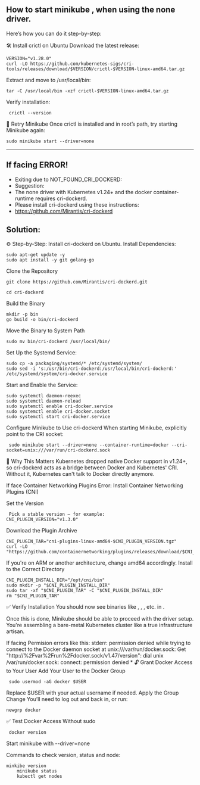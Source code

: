 
How to start minikube ,  when using the none driver.
---------------------------------------------------------------

Here’s how you can do it  step-by-step:

🛠️ Install crictl on Ubuntu
 Download the latest release:

	VERSION="v1.28.0"
	curl -LO https://github.com/kubernetes-sigs/cri-tools/releases/download/$VERSION/crictl-$VERSION-linux-amd64.tar.gz

Extract and move to /usr/local/bin:
	
	tar -C /usr/local/bin -xzf crictl-$VERSION-linux-amd64.tar.gz

Verify installation:
  
	 crictl --version

🔁 Retry Minikube
Once crictl is installed and in root’s path, try starting Minikube again:

	sudo minikube start --driver=none

-----------------------------------------------------------------------------------------
If facing ERROR!
-----------------------------------------------------------------------------------------
- Exiting due to NOT_FOUND_CRI_DOCKERD:
- Suggestion:
- The none driver with Kubernetes v1.24+ and the docker container-runtime requires cri-dockerd.
- Please install cri-dockerd using these instructions:
- https://github.com/Mirantis/cri-dockerd
  
Solution:
----------
⚙️ Step-by-Step: Install cri-dockerd on Ubuntu.
 Install Dependencies: 

	sudo apt-get update -y
	sudo apt install -y git golang-go


 Clone the Repository

	git clone https://github.com/Mirantis/cri-dockerd.git
	
	cd cri-dockerd

 Build the Binary

	mkdir -p bin
	go build -o bin/cri-dockerd
 
 Move the Binary to System Path
  
  	sudo mv bin/cri-dockerd /usr/local/bin/

 Set Up the Systemd Service:

    sudo cp -a packaging/systemd/* /etc/systemd/system/
    sudo sed -i 's:/usr/bin/cri-dockerd:/usr/local/bin/cri-dockerd:' /etc/systemd/system/cri-docker.service

Start and Enable the Service:

	sudo systemctl daemon-reexec
    sudo systemctl daemon-reload
	sudo systemctl enable cri-docker.service
	sudo systemctl enable cri-docker.socket
	sudo systemctl start cri-docker.service

Configure Minikube to Use cri-dockerd
When starting Minikube, explicitly point to the CRI socket:

     sudo minikube start --driver=none --container-runtime=docker --cri-socket=unix:///var/run/cri-dockerd.sock

🧠 Why This Matters
Kubernetes dropped native Docker support in v1.24+, so cri-dockerd acts as a bridge between Docker and Kubernetes' CRI. Without it, Kubernetes can't talk to Docker directly anymore.

If face Container Networking Plugins Error:
Install Container Networking Plugins (CNI)

Set the Version
   
     Pick a stable version — for example:
	CNI_PLUGIN_VERSION="v1.3.0"

 Download the Plugin Archive

	CNI_PLUGIN_TAR="cni-plugins-linux-amd64-$CNI_PLUGIN_VERSION.tgz"
	curl -LO "https://github.com/containernetworking/plugins/releases/download/$CNI_PLUGIN_VERSION/$CNI_PLUGIN_TAR"

If you're on ARM or another architecture, change amd64 accordingly.
Install to the Correct Directory
	
	CNI_PLUGIN_INSTALL_DIR="/opt/cni/bin"
	sudo mkdir -p "$CNI_PLUGIN_INSTALL_DIR"
	sudo tar -xf "$CNI_PLUGIN_TAR" -C "$CNI_PLUGIN_INSTALL_DIR"
	rm "$CNI_PLUGIN_TAR"

✅ Verify Installation
You should now see binaries like , , , etc. in .

Once this is done, Minikube should be able to proceed with the  driver setup. You're assembling a bare-metal Kubernetes cluster like a true infrastructure artisan.

If facing Permision errors like this:
stderr: permission denied while trying to connect to the Docker daemon socket at unix:///var/run/docker.sock: Get "http://%2Fvar%2Frun%2Fdocker.sock/v1.47/version": dial unix /var/run/docker.sock: connect: permission denied
*
🔓 Grant Docker Access to Your User
 Add Your User to the Docker Group
     
	 sudo usermod -aG docker $USER

Replace $USER with your actual username if needed.
Apply the Group Change
You’ll need to log out and back in, or run:
 
	newgrp docker

✅ Test Docker Access Without sudo
 
     docker version

Start minikube with --driver=none

Commands to check version, status and node:
 
	minkibe version
        minikube status
        kubectl get nodes 
